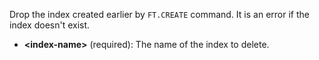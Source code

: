 Drop the index created earlier by `FT.CREATE` command. It is an error if the index doesn't exist.

- **\<index-name\>** (required): The name of the index to delete.

